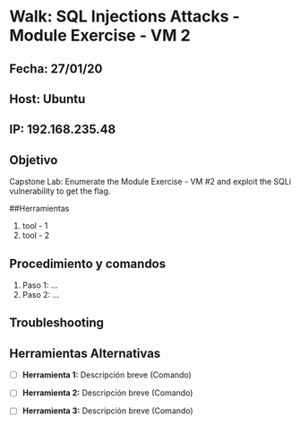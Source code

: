 # Walk: SQL Injections Attacks - Module Exercise - VM 2 

## Fecha: 27/01/20
## Host: Ubuntu
## IP: 192.168.235.48

## Objetivo
Capstone Lab: Enumerate the Module Exercise - VM #2 and exploit the SQLi vulnerability to get the flag.

##Herramientas
1. tool - 1 
2. tool - 2

## Procedimiento y comandos
1. Paso 1: ...
2. Paso 2: ...

## Troubleshooting

## Herramientas Alternativas
- [ ] **Herramienta 1:** Descripción breve (Comando)
- [ ] **Herramienta 2:** Descripción breve (Comando)
- [ ] **Herramienta 3:** Descripción breve (Comando)

